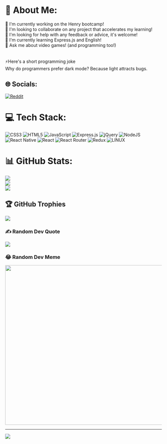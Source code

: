 # 💫 About Me:
🔭 I'm currently working on the Henry bootcamp!<br>👯 I'm looking to collaborate on any project that accelerates my learning!<br>🤝 I'm looking for help with any feedback or advice, it's welcome!<br>🌱 I'm currently learning Express.js and English!<br>💬 Ask me about video games! (and programming too!)<br><br><br>⚡Here's a short programming joke <br> Why do programmers prefer dark mode? Because light attracts bugs. 


## 🌐 Socials:
 [![Reddit](https://img.shields.io/badge/Reddit-%23FF4500.svg?logo=Reddit&logoColor=white)](https://reddit.com/user/LordRamses_) 

# 💻 Tech Stack:
![CSS3](https://img.shields.io/badge/css3-%231572B6.svg?style=for-the-badge&logo=css3&logoColor=white) ![HTML5](https://img.shields.io/badge/html5-%23E34F26.svg?style=for-the-badge&logo=html5&logoColor=white) ![JavaScript](https://img.shields.io/badge/javascript-%23323330.svg?style=for-the-badge&logo=javascript&logoColor=%23F7DF1E) ![Express.js](https://img.shields.io/badge/express.js-%23404d59.svg?style=for-the-badge&logo=express&logoColor=%2361DAFB) ![jQuery](https://img.shields.io/badge/jquery-%230769AD.svg?style=for-the-badge&logo=jquery&logoColor=white) ![NodeJS](https://img.shields.io/badge/node.js-6DA55F?style=for-the-badge&logo=node.js&logoColor=white) ![React Native](https://img.shields.io/badge/react_native-%2320232a.svg?style=for-the-badge&logo=react&logoColor=%2361DAFB) ![React](https://img.shields.io/badge/react-%2320232a.svg?style=for-the-badge&logo=react&logoColor=%2361DAFB) ![React Router](https://img.shields.io/badge/React_Router-CA4245?style=for-the-badge&logo=react-router&logoColor=white) ![Redux](https://img.shields.io/badge/redux-%23593d88.svg?style=for-the-badge&logo=redux&logoColor=white) ![LINUX](https://img.shields.io/badge/Linux-FCC624?style=for-the-badge&logo=linux&logoColor=black)
# 📊 GitHub Stats:
![](https://github-readme-stats.vercel.app/api?username=RamsesGV&theme=highcontrast&hide_border=false&include_all_commits=true&count_private=false)<br/>
![](https://github-readme-streak-stats.herokuapp.com/?user=RamsesGV&theme=highcontrast&hide_border=false)<br/>
![](https://github-readme-stats.vercel.app/api/top-langs/?username=RamsesGV&theme=highcontrast&hide_border=false&include_all_commits=true&count_private=false&layout=compact)

## 🏆 GitHub Trophies
![](https://github-profile-trophy.vercel.app/?username=RamsesGV&theme=nord&no-frame=false&no-bg=false&margin-w=4)

### ✍️ Random Dev Quote
![](https://quotes-github-readme.vercel.app/api?type=vetical&theme=dark)

### 😂 Random Dev Meme
<img src="https://rm.up.railway.app/" width="512px"/>

---
[![](https://visitcount.itsvg.in/api?id=RamsesGV&icon=2&color=12)](https://visitcount.itsvg.in)

<!-- Proudly created with GPRM ( https://gprm.itsvg.in ) -->
